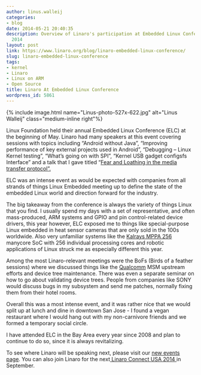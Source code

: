 ```yaml
---
author: linus.walleij
categories:
- blog
date: 2014-05-21 20:40:35
description: Overview of Linaro's participation at Embedded Linux Conference in May
  2014
layout: post
link: https://www.linaro.org/blog/linaro-embedded-linux-conference/
slug: linaro-embedded-linux-conference
tags:
- kernel
- Linaro
- Linux on ARM
- Open Source
title: Linaro At Embedded Linux Conference
wordpress_id: 5861
---
```


{% include image.html name="Linus-photo-527x-622.jpg" alt="Linus Walleij" class="medium-inline right"%}

Linux Foundation held their annual Embedded Linux Conference (ELC) at the beginning of May. Linaro had many speakers at this event covering sessions with topics including “Android without Java”, “Improving performance of key external projects used in Android”, “Debugging – Linux Kernel testing”, “What’s going on with SPI”, “Kernel USB gadget configsfs Interface” and a talk that I gave titled “[Fear and Loathing in the media transfer protocol”.](http://events.linuxfoundation.org/sites/events/files/slides/Media%20Transfer%20Protocol.pdf)

ELC was an intense event as would be expected with companies from all strands of things Linux Embedded meeting up to define the state of the embedded Linux world and direction forward for the industry.

The big takeaway from the conference is always the variety of things Linux that you find. I usually spend my days with a set of representative, and often mass-produced, ARM systems and GPIO and pin control-related device drivers, this year however, ELC exposed me to things like special-purpose Linux embedded in heat sensor cameras that are only sold in the 100s worldwide. Also very unfamiliar systems like the [Kalrays MPPA 256 ](http://www.kalray.eu/products/mppa-manycore-a-multicore-processors-family-13/mppa-256/)manycore SoC with 256 individual processing cores and robotic applications of Linux struck me as especially different this year.

Among the most Linaro-relevant meetings were the BoFs (Birds of a feather sessions) where we discussed things like the [Qualcomm](http://www.qualcomm.com/) MSM upstream efforts and device tree maintenance. There was even a separate seminar on how to go about validating device trees. People from companies like SONY would discuss bugs in my subsystem and send me patches, normally fixing them from their hotel rooms.

Overall this was a most intense event, and it was rather nice that we would split up at lunch and dine in downtown San Jose - I found a vegan restaurant where I would hang out with my non-carnivore friends and we formed a temporary social circle.

I have attended ELC in the Bay Area every year since 2008 and plan to continue to do so, since it is always revitalizing.

To see where Linaro will be speaking next, please visit our [new events page](https://www.linaro.org/hub/). You can also join Linaro for the next[ Linaro Connect USA 2014 ](https://www.linaro.org/connect/lcu/lcu14/)in September.